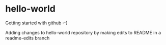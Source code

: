 hello-world
===========

Getting started with github :-)

Adding changes to hello-world repository by making edits to README in a readme-edits branch
